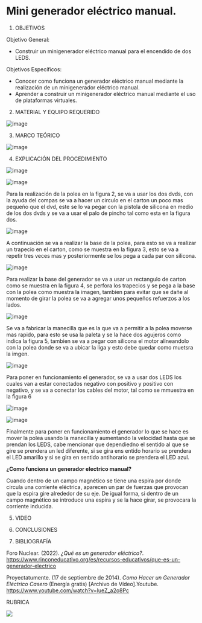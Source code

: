 # Mini generador eléctrico manual.

1. OBJETIVOS

Objetivo General:

* Construir un minigenerador eléctrico manual para el encendido de dos LEDS.

Objetivos Específicos:  

* Conocer como funciona un generador eléctrico manual mediante la realización de un minigenerador eléctrico manual.
* Aprender a construir un minigenerador eléctrico manual mediante el uso de plataformas virtuales.

2. MATERIAL Y EQUIPO REQUERIDO

![image](https://user-images.githubusercontent.com/93734334/156436137-a7d3a72c-1ce6-4def-9f35-6c165da4983b.png)

3. MARCO TEÓRICO 

![image](https://user-images.githubusercontent.com/93734334/156440952-92c223e8-14e6-413e-b88f-2ca1256d4944.png)

4. EXPLICACIÓN DEL PROCEDIMIENTO

![image](https://user-images.githubusercontent.com/93734334/156471233-ec7d9983-72d4-4226-bd27-79a6d0474460.png)

![image](https://user-images.githubusercontent.com/93734334/156475352-3f822ab0-6a80-486b-93e6-cae13220c2a9.png)

Para la realización de la polea en la figura 2, se va a usar los dos dvds, con la ayuda del compas se va a hacer un circulo  en el carton un poco mas pequeño que el dvd, este se lo va pegar con la pistola de silicona en medio de los dos dvds y se va a usar el palo de pincho tal como esta en la figura dos.

![image](https://user-images.githubusercontent.com/93734334/156475694-4945ae29-b8cd-4983-b4e5-d8b3fac487e1.png)

A continuación se va a realizar la base de la polea, para esto se va a realizar un trapecio en el carton, como se muestra en la figura 3, esto se va a repetir tres veces mas y posteriormente se los pega a cada par con silicona.

![image](https://user-images.githubusercontent.com/93734334/156476047-8221eb18-d70b-4208-8c19-2d122c45df3c.png)

Para realizar la base del generador se va a usar un rectangulo de carton como se muestra en la figura 4, se perfora los trapecios y se pega a la base con la polea como muestra la imagen, tambien para evitar que se dañe al momento de girar la polea se va a agregar unos pequeños refuerzos a los lados.

![image](https://user-images.githubusercontent.com/93734334/156476483-3570acf5-1895-42f3-8426-a7095b823509.png)

Se va a fabricar la manecilla que es la que va a permitir a la polea moverse mas rapido, para esto se usa la paleta y se la hace dos agujeros como indica la figura 5, tambien se va a pegar con silicona el motor alineandolo con la polea donde se va a ubicar la liga y esto debe quedar como muetsra la imgen.

![image](https://user-images.githubusercontent.com/93734334/156476854-b6fd91bc-4d3e-49b6-a6b0-57e3834fa6f5.png)

Para poner en funcionamiento el generador, se va a usar dos LEDS los cuales van a estar conectados negativo con positivo y positivo con negativo, y se va a conectar los cables del motor, tal como se mmuestra en la figura 6

![image](https://user-images.githubusercontent.com/93734334/156477009-1bac2326-0f7f-49fa-b700-2eccc7e51817.png)

![image](https://user-images.githubusercontent.com/93734334/156477055-2730c383-fbeb-4fec-a14b-ba30e162e2e0.png)

Finalmente para poner en funcionamiento el generador lo que se hace es mover la polea usando la manecilla y aumentando la velocidad hasta que se prendan los LEDS, cabe mencionar que dependiedno el sentido al que se gire se prendera un led diferente, si se gira ens entido horario se prendera el LED amarillo y si se gira en sentido antihorario se prendera el LED azul.

**¿Como funciona un generador electrico manual?**

Cuando dentro de un campo magnético se tiene una espira por donde circula una corriente eléctrica, aparecen un par de fuerzas que provocan que la espira gire alrededor de su eje. De igual forma, si dentro de un campo magnético se introduce una espira y se la hace girar, se provocara la corriente inducida.

5. VIDEO

6. CONCLUSIONES

7. BIBLIOGRAFÍA

Foro Nuclear. (2022). *¿Qué es un generador eléctrico?*. https://www.rinconeducativo.org/es/recursos-educativos/que-es-un-generador-electrico

Proyectatumente. (17 de septiembre de 2014). *Como Hacer un Generador Eléctrico Casero* (Energía gratis) [Archivo de Vídeo].Youtube. https://www.youtube.com/watch?v=lueZ_a2o8Pc

RUBRICA

![](https://github.com/doalulema/InformeLaboratorio/blob/main/Laboratorio.png)

